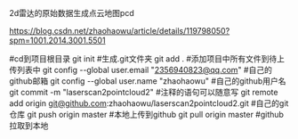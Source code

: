 2d雷达的原始数据生成点云地图pcd

https://blog.csdn.net/zhaohaowu/article/details/119798050?spm=1001.2014.3001.5501

#cd到项目根目录
git init #生成.git文件夹
git add . #添加项目中所有文件到待上传列表中
git config --global user.email "2356940823@qq.com" #自己的github邮箱
git config --global user.name "zhaohaowu" #自己的github用户名
git commit -m "laserscan2pointcloud2" #注释的语句可以随意写
git remote add origin git@github.com:zhaohaowu/laserscan2pointcloud2.git #自己的git仓库
git push origin master #本地上传到github
git pull origin master #github拉取到本地

